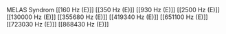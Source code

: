 MELAS Syndrom
[[160 Hz (E)]]
[[350 Hz (E)]]
[[930 Hz (E)]]
[[2500 Hz (E)]]
[[130000 Hz (E)]]
[[355680 Hz (E)]]
[[419340 Hz (E)]]
[[651100 Hz (E)]]
[[723030 Hz (E)]]
[[868430 Hz (E)]]